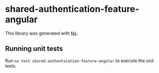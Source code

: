 # shared-authentication-feature-angular

This library was generated with [Nx](https://nx.dev).

## Running unit tests

Run `nx test shared-authentication-feature-angular` to execute the unit tests.

